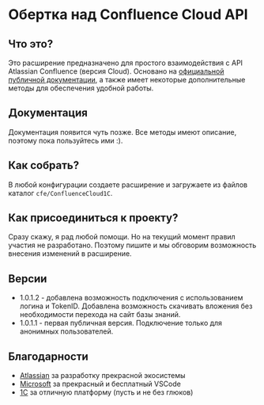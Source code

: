 # Обертка над Confluence Cloud API

## Что это?

Это расширение предназначено для простого взаимодействия с API Atlassian Confluence (версия Cloud).
Основано на [официальной публичной документации](https://developer.atlassian.com/cloud/confluence/rest/intro/), а также имеет некоторые дополнительные методы для обеспечения удобной работы.

## Документация

Документация появится чуть позже. Все методы имеют описание, поэтому пока пользуйтесь ими :).

## Как собрать?

В любой конфигурации создаете расширение и загружаете из файлов каталог `cfe/ConfluenceCloud1C`.
## Как присоединиться к проекту?

Сразу скажу, я рад любой помощи. Но на текущий момент правил участия не разработано. Поэтому пишите и мы обговорим возможность внесения изменений в расширение.

## Версии

* 1.0.1.2 - добавлена возможность подключения с использованием логина и TokenID. Добавлена возможность скачивать вложения без необходимости перехода на сайт базы знаний.
* 1.0.1.1 - первая публичная версия. Подключение только для анонимных пользователей.

## Благодарности
* [Atlassian](https://www.atlassian.com/) за разработку прекрасной экосистемы
* [Microsoft](https://github.com/Microsoft/vscode/) за прекрасный и бесплатный VSCode
* [1С](https://v8.1c.ru/) за отличную платформу (пусть и не без глюков)